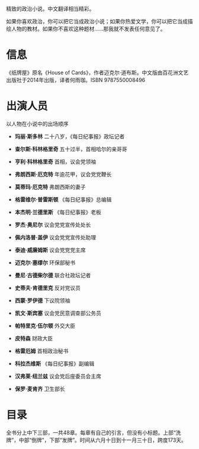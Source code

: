 精致的政治小说。中文翻译相当精彩。

如果你喜欢政治，你可以把它当成政治小说；如果你热爱文学，你可以把它当成描绘人物的教材。如果你不喜欢这种题材……那我就不发表任何意见了。

# 信息

《纸牌屋》原名《House of Cards》，作者迈克尔·道布斯。中文版由百花洲文艺出版社于2014年出版，译者何雨珈。ISBN 9787550008496

# 出演人员

以人物在小说中的出场顺序

- **玛丽·斯多林** 二十八岁，《每日纪事报》政坛记者

- **查尔斯·科林格里奇** 五十过半，首相哈尔的亲哥哥

- **亨利·科林格里奇** 首相，议会党领袖

- **弗朗西斯·厄克特** 年逾花甲，议会党党鞭长

- **莫蒂玛·厄克特** 弗朗西斯的妻子

- **格雷维尔·普雷斯顿** 《每日纪事报》总编辑

- **本杰明·兰德里斯** 《每日纪事报》老板

- **罗杰·奥尼尔** 议会党党宣传处处长

- **佩内洛普·盖伊** 议会党党宣传处助理

- **泰迪·威廉姆斯** 议会党党党主席

- **迈克尔·塞缪尔** 环保部秘书

- **曼尼·古德柴尔德** 联合社政坛记者

- **史蒂夫·肯德里克** 反对党议员

- **西蒙·罗伊德** 下议院领袖

- **凯文·斯宾塞** 议会党民意调查部公务员

- **帕特里克·伍尔顿** 外交大臣

- **皮特森** 财政大臣

- **格雷厄姆** 首相政治秘书

- **科拉杰维斯** 《每日纪事报》副编辑

- **汉弗莱·纽兰兹** 议会党后座委员会主席

- **保罗·麦肯齐** 卫生部长

# 目录

全书分上中下三部，一共48章。每章有自己的引言，但没有小标题。上部“洗牌”，中部“倒牌”，下部“发牌”。时间从六月十日到十一月三十日，跨度173天。
